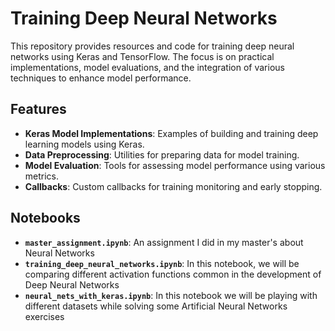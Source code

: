 # Training Deep Neural Networks

This repository provides resources and code for training deep neural networks using Keras and TensorFlow. The focus is on practical implementations, model evaluations, and the integration of various techniques to enhance model performance.

## Features

- **Keras Model Implementations**: Examples of building and training deep learning models using Keras.
- **Data Preprocessing**: Utilities for preparing data for model training.
- **Model Evaluation**: Tools for assessing model performance using various metrics.
- **Callbacks**: Custom callbacks for training monitoring and early stopping.

## Notebooks
- **`master_assignment.ipynb`**: An assignment I did in my master's about Neural Networks
- **`training_deep_neural_networks.ipynb`**: In this notebook, we will be comparing different activation functions common in the development of Deep Neural Networks
- **`neural_nets_with_keras.ipynb`**: In this notebook we will be playing with different datasets while solving some Artificial Neural Networks exercises
